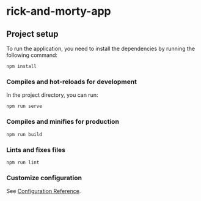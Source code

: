 # rick-and-morty-app

## Project setup

To run the application, you need to install the dependencies by running the following command:

```
npm install

```

### Compiles and hot-reloads for development
In the project directory, you can run:

```
npm run serve
```

### Compiles and minifies for production
```
npm run build
```

### Lints and fixes files
```
npm run lint
```

### Customize configuration
See [Configuration Reference](https://cli.vuejs.org/config/).
